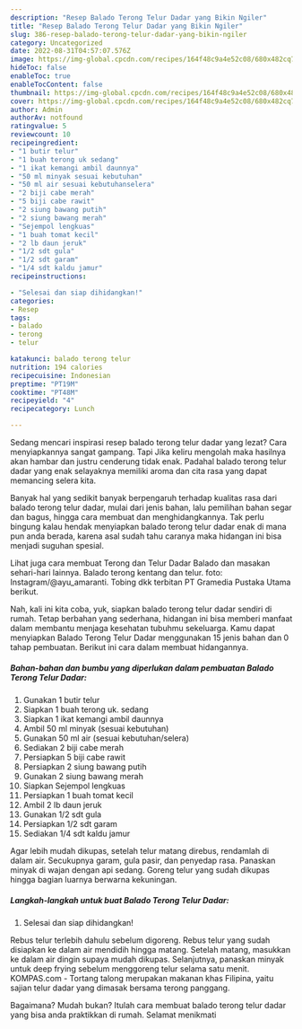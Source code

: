 ```yaml
---
description: "Resep Balado Terong Telur Dadar yang Bikin Ngiler"
title: "Resep Balado Terong Telur Dadar yang Bikin Ngiler"
slug: 386-resep-balado-terong-telur-dadar-yang-bikin-ngiler
category: Uncategorized
date: 2022-08-31T04:57:07.576Z
image: https://img-global.cpcdn.com/recipes/164f48c9a4e52c08/680x482cq70/balado-terong-telur-dadar-foto-resep-utama.jpg
hideToc: false
enableToc: true
enableTocContent: false
thumbnail: https://img-global.cpcdn.com/recipes/164f48c9a4e52c08/680x482cq70/balado-terong-telur-dadar-foto-resep-utama.jpg
cover: https://img-global.cpcdn.com/recipes/164f48c9a4e52c08/680x482cq70/balado-terong-telur-dadar-foto-resep-utama.jpg
author: Admin
authorAv: notfound
ratingvalue: 5
reviewcount: 10
recipeingredient:
- "1 butir telur"
- "1 buah terong uk sedang"
- "1 ikat kemangi ambil daunnya"
- "50 ml minyak sesuai kebutuhan"
- "50 ml air sesuai kebutuhanselera"
- "2 biji cabe merah"
- "5 biji cabe rawit"
- "2 siung bawang putih"
- "2 siung bawang merah"
- "Sejempol lengkuas"
- "1 buah tomat kecil"
- "2 lb daun jeruk"
- "1/2 sdt gula"
- "1/2 sdt garam"
- "1/4 sdt kaldu jamur"
recipeinstructions:

- "Selesai dan siap dihidangkan!"
categories:
- Resep
tags:
- balado
- terong
- telur

katakunci: balado terong telur 
nutrition: 194 calories
recipecuisine: Indonesian
preptime: "PT19M"
cooktime: "PT48M"
recipeyield: "4"
recipecategory: Lunch

---
```



Sedang mencari inspirasi resep balado terong telur dadar yang lezat? Cara menyiapkannya sangat gampang. Tapi Jika keliru mengolah maka hasilnya akan hambar dan justru cenderung tidak enak. Padahal balado terong telur dadar yang enak selayaknya memiliki aroma dan cita rasa yang dapat memancing selera kita.


Banyak hal yang sedikit banyak berpengaruh terhadap kualitas rasa dari balado terong telur dadar, mulai dari jenis bahan, lalu pemilihan bahan segar dan bagus, hingga cara membuat dan menghidangkannya. Tak perlu bingung kalau hendak menyiapkan balado terong telur dadar enak di mana pun anda berada, karena asal sudah tahu caranya maka hidangan ini bisa menjadi suguhan spesial.

Lihat juga cara membuat Terong dan Telur Dadar Balado dan masakan sehari-hari lainnya. Balado terong kentang dan telur. foto: Instagram/@ayu_amaranti. Tobing dkk terbitan PT Gramedia Pustaka Utama berikut.


Nah, kali ini kita coba, yuk, siapkan balado terong telur dadar sendiri di rumah. Tetap berbahan yang sederhana, hidangan ini bisa memberi manfaat dalam membantu menjaga kesehatan tubuhmu sekeluarga. Kamu dapat menyiapkan Balado Terong Telur Dadar menggunakan 15 jenis bahan dan 0 tahap pembuatan. Berikut ini cara dalam membuat hidangannya.

<!--inarticleads1-->

##### Bahan-bahan dan bumbu yang diperlukan dalam pembuatan Balado Terong Telur Dadar:

1. Gunakan 1 butir telur
1. Siapkan 1 buah terong uk. sedang
1. Siapkan 1 ikat kemangi ambil daunnya
1. Ambil 50 ml minyak (sesuai kebutuhan)
1. Gunakan 50 ml air (sesuai kebutuhan/selera)
1. Sediakan 2 biji cabe merah
1. Persiapkan 5 biji cabe rawit
1. Persiapkan 2 siung bawang putih
1. Gunakan 2 siung bawang merah
1. Siapkan Sejempol lengkuas
1. Persiapkan 1 buah tomat kecil
1. Ambil 2 lb daun jeruk
1. Gunakan 1/2 sdt gula
1. Persiapkan 1/2 sdt garam
1. Sediakan 1/4 sdt kaldu jamur


Agar lebih mudah dikupas, setelah telur matang direbus, rendamlah di dalam air. Secukupnya garam, gula pasir, dan penyedap rasa. Panaskan minyak di wajan dengan api sedang. Goreng telur yang sudah dikupas hingga bagian luarnya berwarna kekuningan. 

<!--inarticleads2-->

##### Langkah-langkah untuk buat Balado Terong Telur Dadar:


1. Selesai dan siap dihidangkan!

Rebus telur terlebih dahulu sebelum digoreng. Rebus telur yang sudah disiapkan ke dalam air mendidih hingga matang. Setelah matang, masukkan ke dalam air dingin supaya mudah dikupas. Selanjutnya, panaskan minyak untuk deep frying sebelum menggoreng telur selama satu menit. KOMPAS.com - Tortang talong merupakan makanan khas Filipina, yaitu sajian telur dadar yang dimasak bersama terong panggang. 

Bagaimana? Mudah bukan? Itulah cara membuat balado terong telur dadar yang bisa anda praktikkan di rumah. Selamat menikmati
